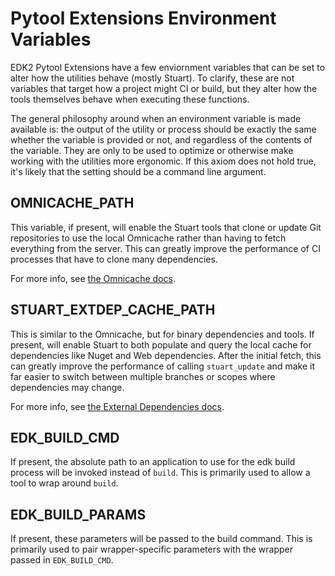 # Pytool Extensions Environment Variables

EDK2 Pytool Extensions have a few enviornment variables that can be set to alter how the
utilities behave (mostly Stuart). To clarify, these are not variables that target how a
project might CI or build, but they alter how the tools themselves behave when executing
these functions.

The general philosophy around when an environment variable is made available is: the output
of the utility or process should be exactly the same whether the variable is provided or not,
and regardless of the contents of the variable. They are only to be used to optimize or
otherwise make working with the utilities more ergonomic. If this axiom does not hold true,
it's likely that the setting should be a command line argument.

## OMNICACHE_PATH

This variable, if present, will enable the Stuart tools that clone or update Git repositories
to use the local Omnicache rather than having to fetch everything from the server. This can
greatly improve the performance of CI processes that have to clone many dependencies.

For more info, see [the Omnicache docs](/tools/using_omnicache_tool.md).

## STUART_EXTDEP_CACHE_PATH

This is similar to the Omnicache, but for binary dependencies and tools. If present, will
enable Stuart to both populate and query the local cache for dependencies like Nuget and
Web dependencies. After the initial fetch, this can greatly improve the performance of
calling `stuart_update` and make it far easier to switch between multiple branches or
scopes where dependencies may change.

For more info, see [the External Dependencies docs](/features/extdep.md).

## EDK_BUILD_CMD

If present, the absolute path to an application to use for the edk build process will be
invoked instead of `build`. This is primarily used to allow a tool to wrap around `build`.

## EDK_BUILD_PARAMS

If present, these parameters will be passed to the build command. This is primarily used to
pair wrapper-specific parameters with the wrapper passed in `EDK_BUILD_CMD`.
